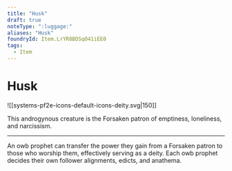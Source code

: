 ```yaml
---
title: "Husk"
draft: true
noteType: ":luggage:"
aliases: "Husk"
foundryId: Item.LrYR8BDSqO41iEE0
tags:
  - Item
---
```


# Husk
![[systems-pf2e-icons-default-icons-deity.svg|150]]

This androgynous creature is the Forsaken patron of emptiness, loneliness, and narcissism.

* * *

An owb prophet can transfer the power they gain from a Forsaken patron to those who worship them, effectively serving as a deity. Each owb prophet decides their own follower alignments, edicts, and anathema.
